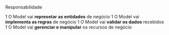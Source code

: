Responsabilidade

1 O Model vai **represetar as entidades** de negócio
1 O Model vai **implementa as regras** de negócio
1 O Model vai **validar os dados** recebidos
1 O Model vai **gerenciar e manipular** os recursos de negócio
